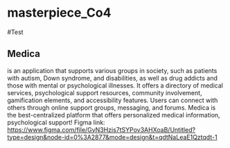 # masterpiece_Co4
#Test
## Medica
is an application that supports various groups in society, such as patients with autism, Down syndrome, and disabilities, as well as drug addicts and those with mental or psychological illnesses. It offers a directory of medical services, psychological support resources, community involvement, gamification elements, and accessibility features. Users can connect with others through online support groups, messaging, and forums. 
Medica is the best-centralized platform that offers personalized
 medical information, psychological support!
Figma link:
https://www.figma.com/file/GyN3Hzis7tSYPov3AHXoaB/Untitled?type=design&node-id=0%3A2877&mode=design&t=qdtNaLeaE1Qztqdt-1
